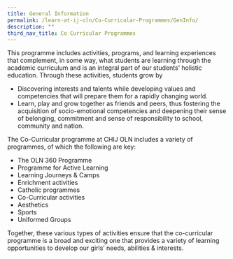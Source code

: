 ```yaml
---
title: General Information
permalink: /learn-at-ij-oln/Co-Curricular-Programmes/GenInfo/
description: ""
third_nav_title: Co Curricular Programmes
---
```

This programme includes activities, programs, and learning experiences that complement, in some way, what students are learning through the academic curriculum and is an integral part of our students’ holistic education. Through these activities, students grow by
* Discovering interests and talents while developing values and competencies that will prepare them for a rapidly changing world. 
* Learn, play and grow together as friends and peers, thus  fostering the acquisition of socio-emotional competencies and deepening their sense of belonging, commitment and sense of responsibility to school, community and nation.

The Co-Curricular programme at CHIJ OLN includes a variety of programmes, of which the following are key:
* The OLN 360 Programme
* Programme for Active Learning
* Learning Journeys & Camps
* Enrichment activities
* Catholic programmes
* Co-Curricular activities
* Aesthetics
* Sports
* Uniformed Groups

Together, these various types of activities ensure that the co-curricular programme is a broad and exciting one that provides a variety of learning opportunities to develop our girls’ needs, abilities & interests.